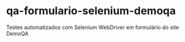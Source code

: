 # qa-formulario-selenium-demoqa
Testes automatizados com Selenium WebDriver em formulário do site DemoQA
